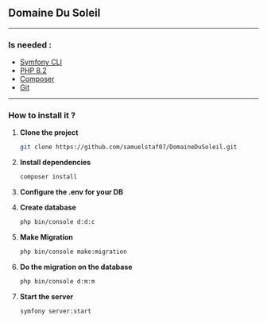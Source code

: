 ## Domaine Du Soleil

---

### Is needed :
- [Symfony CLI](https://symfony.com/download)
- [PHP 8.2](https://www.php.net/downloads.php)
- [Composer](https://getcomposer.org/download/)
- [Git](https://git-scm.com/downloads)

---

### How to install it ?
1. **Clone the project**
    ```bash 
   git clone https://github.com/samuelstaf07/DomaineDuSoleil.git

2. **Install dependencies**
   ```bash 
   composer install

3. **Configure the .env for your DB**

4. **Create database**
    ```bash
   php bin/console d:d:c

5. **Make Migration**
    ```bash
    php bin/console make:migration

6. **Do the migration on the database**
    ```bash
    php bin/console d:m:m
7. **Start the server**
    ```bash
    symfony server:start